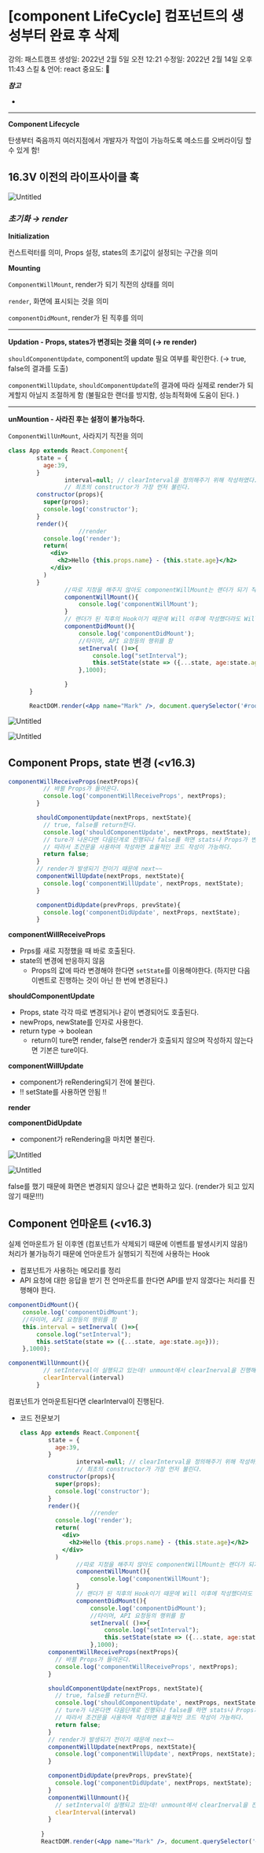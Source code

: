 # [component LifeCycle] 컴포넌트의 생성부터 완료 후 삭제

강의: 패스트캠프
생성일: 2022년 2월 5일 오전 12:21
수정일: 2022년 2월 14일 오후 11:43
스킬 & 언어: react
중요도: 💜

***참고***

- 

---

**Component Lifecycle**

탄생부터 죽음까지 여러지점에서 개발자가 작업이 가능하도록 메소드를 오버라이딩 할 수 있게 함!

## 16.3V 이전의 라이프사이클 훅

![Untitled](img/0214Img1.png)

### ***초기화 → render***

**Initialization**

컨스트럭터를 의미,  Props 설정, states의 초기값이 설정되는 구간을 의미

**Mounting**

`ComponentWillMount`, render가 되기 직전의 상태를 의미

`render`, 화면에 표시되는 것을 의미

`componentDidMount`, render가 된 직후를 의미

---

**Updation - Props, states가 변경되는 것을 의미 (→ re render)**

`shouldComponentUpdate`, component의 update 필요 여부를 확인한다. (→ true, false의 결과를 도출)

`componentWillUpdate`, `shouldComponentUpdate`의 결과에 따라 실제로 render가 되게할지 아닐지 조절하게 함 (불필요한 랜더를 방지함, 성능최적화에 도움이 된다. )

---

**unMountion -  사라진 후는 설정이 불가능하다.**

`ComponentWillUnMount`, 사라지기 직전을 의미

  

```jsx
class App extends React.Component{
        state = {
          age:39,
        }
				interval=null; // clearInterval을 정의해주기 위해 작성하였다.
				// 최초의 constructor가 가장 먼저 불린다.
        constructor(props){
          super(props);
          console.log('constructor');
        }
        render(){
					//render
          console.log('render');
          return(
            <div>
              <h2>Hello {this.props.name} - {this.state.age}</h2>
            </div>
          )
        }
				//따로 지정을 해주지 않아도 componentWillMount는 랜더가 되기 직전의 상태이기 때문에 render보다 먼저 불리운다.
				componentWillMount(){
					console.log('componentWillMount');
				}
				// 랜더가 된 직후의 Hook이기 때문에 Will 이후에 작성했더라도 Will -> render -> Did
				componentDidMount(){
					console.log('componentDidMount');
					//타이머, API 요청등의 행위를 함
					setInerval( ()=>{
						console.log("setInterval");
						this.setState(state => ({...state, age:state.age}));
					},1000);

				}
      }

      ReactDOM.render(<App name="Mark" />, document.querySelector('#root'));
```

![Untitled](img/0214Img2.png)

![Untitled](img/0214Img3.png)

## Component Props, state 변경 (<v16.3)

```jsx
componentWillReceiveProps(nextProps){
          // 바뀔 Props가 들어온다.
          console.log('componentWillReceiveProps', nextProps);
        }

        shouldComponentUpdate(nextProps, nextState){
          // true, false를 return한다.
          console.log('shouldComponentUpdate', nextProps, nextState);
          // ture가 나온다면 다음단계로 진행되나 false를 하면 stats나 Props가 변경됐음에도 불구하고 render가 다시 진행되지 않는다.
          // 따라서 조건문을 사용하여 작성하면 효율적인 코드 작성이 가능하다.
          return false;
        }
        // render가 발생되기 전이기 때문에 next~~
        componentWillUpdate(nextProps, nextState){
          console.log('componentWillUpdate', nextProps, nextState);
        }

        componentDidUpdate(prevProps, prevState){
          console.log('componentDidUpdate', nextProps, nextState);
        }
```

**componentWillReceiveProps**

- Prps를 새로 지정했을 때 바로 호출된다.
- state의 변경에 반응하지 않음
    - Props의 값에 따라 변경해야 한다면 `setState`를 이용해야한다. (하지만 다음 이벤트로 진행하는 것이 아닌 한 번에 변경된다.)

**shouldComponentUpdate**

- Props, state 각각 따로 변경되거나 같이 변경되어도 호출된다.
- newProps, newState를 인자로 사용한다.
- return type → boolean
    - return이 ture면 render, false면 render가 호출되지 않으며 작성하지 않는다면 기본은 ture이다.

**componentWillUpdate**

- component가 reRendering되기 전에 불린다.
- !! setState를 사용하면 안됨 !!

**render**

**componentDidUpdate**

- component가 reRendering을 마치면 불린다.

![Untitled](img/0214Img4.png)

![Untitled](img/0214Img5.png)

false를 했기 때문에 화면은 변경되지 않으나 값은 변화하고 있다. (render가 되고 있지 않기 때문!!!)

## Component 언마운트 (<v16.3)

실제 언마운트가 된 이후엔 (컴포넌트가 삭제되기 때문에 이벤트를 발생시키지 않음!) 처리가 불가능하기 때문에 언마운트가 실행되기 직전에 사용하는 Hook

- 컴포넌트가 사용하는 메모리를 정리
- API 요청에 대한 응답을 받기 전 언마운트를 한다면 API를 받지 않겠다는 처리를 진행해야 한다.

```jsx
componentDidMount(){
	console.log('componentDidMount');
	//타이머, API 요청등의 행위를 함
	this.interval = setInerval( ()=>{
		console.log("setInterval");
		this.setState(state => ({...state, age:state.age}));
	},1000);

componentWillUnmount(){
          // setInterval이 실행되고 있는데! unmount에서 clearInerval을 진행해주지 않는다면 컴포넌트가 언마운트 되어도 계속해서 setInterval이 실행된다. -> 메모리 과다 사용!!
          clearInterval(interval)
        }
```

컴포넌트가 언마운트된다면 clearInterval이 진행된다.

- 코드 전문보기
    
    ```jsx
    class App extends React.Component{
            state = {
              age:39,
            }
    				interval=null; // clearInterval을 정의해주기 위해 작성하였다.
    				// 최초의 constructor가 가장 먼저 불린다.
            constructor(props){
              super(props);
              console.log('constructor');
            }
            render(){
    					//render
              console.log('render');
              return(
                <div>
                  <h2>Hello {this.props.name} - {this.state.age}</h2>
                </div>
              )
    				//따로 지정을 해주지 않아도 componentWillMount는 랜더가 되기 직전의 상태이기 때문에 render보다 먼저 불리운다.
    				componentWillMount(){
    					console.log('componentWillMount');
    				}
    				// 랜더가 된 직후의 Hook이기 때문에 Will 이후에 작성했더라도 Will -> render -> Did
    				componentDidMount(){
    					console.log('componentDidMount');
    					//타이머, API 요청등의 행위를 함
    					setInerval( ()=>{
    						console.log("setInterval");
    						this.setState(state => ({...state, age:state.age}));
    					},1000);
            componentWillReceiveProps(nextProps){
              // 바뀔 Props가 들어온다.
              console.log('componentWillReceiveProps', nextProps);
            }
    
            shouldComponentUpdate(nextProps, nextState){
              // true, false를 return한다.
              console.log('shouldComponentUpdate', nextProps, nextState);
              // ture가 나온다면 다음단계로 진행되나 false를 하면 stats나 Props가 변경됐음에도 불구하고 render가 다시 진행되지 않는다.
              // 따라서 조건문을 사용하여 작성하면 효율적인 코드 작성이 가능하다.
              return false;
            }
            // render가 발생되기 전이기 때문에 next~~
            componentWillUpdate(nextProps, nextState){
              console.log('componentWillUpdate', nextProps, nextState);
            }
    
            componentDidUpdate(prevProps, prevState){
              console.log('componentDidUpdate', nextProps, nextState);
            }
            componentWillUnmount(){
              // setInterval이 실행되고 있는데! unmount에서 clearInerval을 진행해주지 않는다면 컴포넌트가 언마운트 되어도 계속해서 setInterval이 실행된다. -> 메모리 과다 사용!!
              clearInterval(interval)
            }
            
          }
          ReactDOM.render(<App name="Mark" />, document.querySelector('#root'));
    ```